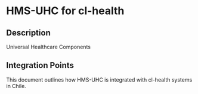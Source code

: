 # HMS-UHC for cl-health

## Description

Universal Healthcare Components

## Integration Points

This document outlines how HMS-UHC is integrated with cl-health systems in Chile.
